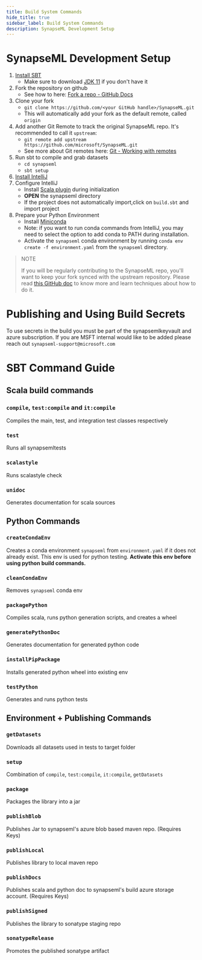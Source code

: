 ```yaml
---
title: Build System Commands
hide_title: true
sidebar_label: Build System Commands
description: SynapseML Development Setup
---
```


# SynapseML Development Setup

1) [Install SBT](https://www.scala-sbt.org/1.x/docs/Setup.html)
    - Make sure to download [JDK 11](https://www.oracle.com/java/technologies/javase/jdk11-archive-downloads.html) if you don't have it
2) Fork the repository on github
    - See how to here: [Fork a repo - GitHub Docs](https://docs.github.com/en/get-started/quickstart/fork-a-repo)
3) Clone your fork
    - `git clone https://github.com/<your GitHub handle>/SynapseML.git`
    - This will automatically add your fork as the default remote, called `origin`
4) Add another Git Remote to track the original SynapseML repo. It's recommended to call it `upstream`:
    - `git remote add upstream https://github.com/microsoft/SynapseML.git`
    - See more about Git remotes here: [Git - Working with remotes](https://git-scm.com/book/en/v2/Git-Basics-Working-with-Remotes)
5) Run sbt to compile and grab datasets
    - `cd synapseml`
    - `sbt setup`
6) [Install IntelliJ](https://www.jetbrains.com/idea/download)    
7) Configure IntelliJ
    - Install [Scala plugin](https://plugins.jetbrains.com/plugin/1347-scala) during initialization
    - **OPEN** the synapseml directory
    - If the project does not automatically import,click on `build.sbt` and import project
8) Prepare your Python Environment
    - Install [Miniconda](https://docs.conda.io/en/latest/miniconda.html)
    - Note: if you want to run conda commands from IntelliJ, you may need to select the option to add conda to PATH during installation.
    - Activate the `synapseml` conda environment by running `conda env create -f environment.yaml` from the `synapseml` directory.

> NOTE
> 
> If you will be regularly contributing to the SynapseML repo, you'll want to keep your fork synced with the
> upstream repository. Please read [this GitHub doc](https://docs.github.com/en/pull-requests/collaborating-with-pull-requests/working-with-forks/syncing-a-fork)
> to know more and learn techniques about how to do it.

# Publishing and Using Build Secrets

To use secrets in the build you must be part of the synapsemlkeyvault
 and azure subscription. If you are MSFT internal would like to be 
 added please reach out `synapseml-support@microsoft.com`

# SBT Command Guide

## Scala build commands

### `compile`, `test:compile` and `it:compile`

Compiles the main, test, and integration test classes respectively

### `test`

Runs all synapsemltests

### `scalastyle`

Runs scalastyle check

### `unidoc`

Generates documentation for scala sources

## Python Commands

### `createCondaEnv`

Creates a conda environment `synapseml` from `environment.yaml` if it does not already exist. 
This env is used for python testing. **Activate this env before using python build commands.**

### `cleanCondaEnv`

Removes `synapseml` conda env

### `packagePython`

Compiles scala, runs python generation scripts, and creates a wheel

### `generatePythonDoc`

Generates documentation for generated python code

### `installPipPackage`

Installs generated python wheel into existing env

### `testPython`

Generates and runs python tests

## Environment + Publishing Commands

### `getDatasets`

Downloads all datasets used in tests to target folder

### `setup`

Combination of `compile`, `test:compile`, `it:compile`, `getDatasets`

### `package`

Packages the library into a jar

### `publishBlob`

Publishes Jar to synapseml's azure blob based maven repo. (Requires Keys)

### `publishLocal`

Publishes library to local maven repo

### `publishDocs`

Publishes scala and python doc to synapseml's build azure storage account. (Requires Keys)

### `publishSigned`

Publishes the library to sonatype staging repo

### `sonatypeRelease`

Promotes the published sonatype artifact
